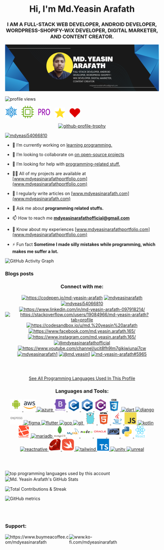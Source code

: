 <html>
<body>

<h1 align="center">Hi, I'm Md.Yeasin Arafath</h1>
<h3 align="center">I AM A FULL-STACK WEB DEVELOPER, ANDROID DEVELOPER, WORDPRESS-SHOPIFY-WIX DEVELOPER, DIGITAL MARKETER, AND CONTENT CREATOR.</h3>

<img src="https://github.com/MdYeasinArafath/MdYeasinArafath/blob/main/FINAL%20JOB.png" alt="banner"></img>
<br>

<p align="left"> <img src="https://komarev.com/ghpvc/?username=mdyeasinarafath&label=Profile%20views&color=0e75b6&style=flat" alt="profile views" /> </p>

<a href='https://archiveprogram.github.com/'><img src='https://raw.githubusercontent.com/acervenky/animated-github-badges/master/assets/acbadge.gif' width='40' height='40'></a> <a href='https://docs.github.com/en/developers'><img src='https://raw.githubusercontent.com/acervenky/animated-github-badges/master/assets/devbadge.gif' width='40' height='40'></a> <a href='https://github.com/pricing'><img src='https://raw.githubusercontent.com/acervenky/animated-github-badges/master/assets/pro.gif' width='40' height='40'></a> <a href='https://stars.github.com/'><img src='https://raw.githubusercontent.com/acervenky/animated-github-badges/master/assets/starbadge.gif' width='35' height='35'></a> <a href='https://docs.github.com/en/github/supporting-the-open-source-community-with-github-sponsors'><img src='https://raw.githubusercontent.com/acervenky/animated-github-badges/master/assets/sponsorbadge.gif' width='35' height='35'></a> 


<p align="center"> <a href="https://github.com/ryo-ma/github-profile-trophy"><img src="https://github-profile-trophy.vercel.app/?username=mdyeasinarafath" alt="github-profile-trophy" /></a> </p>

<p align="left"> <a href="https://twitter.com/mdyeasi54066810" target="blank"><img src="https://img.shields.io/twitter/follow/mdyeasi54066810?logo=twitter&style=for-the-badge" alt="mdyeasi54066810" /></a> </p>

- 🔭 I’m currently working on [learning programming.](www.projectlink.com)

- 👯 I’m looking to collaborate on [on open-source projects](www.projectlink.com)

- 🤝 I’m looking for help with [programming-related stuff.](www.projectlink.com)

- 👨‍💻 All of my projects are available at [www.mdyeasinarafathportfolio.com](www.mdyeasinarafathportfolio.com)

- 📝 I regularly write articles on [www.mdyeasinarafath.com](www.mdyeasinarafath.com)

- 💬 Ask me about **programming related stuffs.**

- 📫 How to reach me **mdyeasinarafathofficial@gmail.com**

- 📄 Know about my experiences [www.mdyeasinarafathportfolio.com](www.mdyeasinarafathportfolio.com)

- ⚡ Fun fact **Sometime I made silly mistakes while programming, which makes me suffer a lot.**

![GitHub Activity Graph](https://activity-graph.herokuapp.com/graph?username=MdYeasinArafath)  

### Blogs posts
<!-- BLOG-POST-LIST:START -->
<!-- BLOG-POST-LIST:END -->

<h3 align="center">Connect with me:</h3>
<p align="center">
<a href="https://codepen.io/https://codepen.io/md-yeasin-arafath" target="blank"><img align="center" src="https://raw.githubusercontent.com/rahuldkjain/github-profile-readme-generator/master/src/images/icons/Social/codepen.svg" alt="https://codepen.io/md-yeasin-arafath" height="30" width="40" /></a>
<a href="https://dev.to/mdyeasinarafath" target="blank"><img align="center" src="https://raw.githubusercontent.com/rahuldkjain/github-profile-readme-generator/master/src/images/icons/Social/devto.svg" alt="mdyeasinarafath" height="30" width="40" /></a>
<a href="https://twitter.com/mdyeasi54066810" target="blank"><img align="center" src="https://raw.githubusercontent.com/rahuldkjain/github-profile-readme-generator/master/src/images/icons/Social/twitter.svg" alt="mdyeasi54066810" height="30" width="40" /></a>
<a href="https://linkedin.com/in/https://www.linkedin.com/in/md-yeasin-arafath-097918214/" target="blank"><img align="center" src="https://raw.githubusercontent.com/rahuldkjain/github-profile-readme-generator/master/src/images/icons/Social/linked-in-alt.svg" alt="https://www.linkedin.com/in/md-yeasin-arafath-097918214/" height="30" width="40" /></a>
<a href="https://stackoverflow.com/users/https://stackoverflow.com/users/19084966/md-yeasin-arafath?tab=profile" target="blank"><img align="center" src="https://raw.githubusercontent.com/rahuldkjain/github-profile-readme-generator/master/src/images/icons/Social/stack-overflow.svg" alt="https://stackoverflow.com/users/19084966/md-yeasin-arafath?tab=profile" height="30" width="40" /></a>
<a href="https://codesandbox.com/https://codesandbox.io/u/md.%20yeasin%20arafath" target="blank"><img align="center" src="https://raw.githubusercontent.com/rahuldkjain/github-profile-readme-generator/master/src/images/icons/Social/codesandbox.svg" alt="https://codesandbox.io/u/md.%20yeasin%20arafath" height="30" width="40" /></a>
<a href="https://fb.com/https://www.facebook.com/md.yeasin.arafath.165/" target="blank"><img align="center" src="https://raw.githubusercontent.com/rahuldkjain/github-profile-readme-generator/master/src/images/icons/Social/facebook.svg" alt="https://www.facebook.com/md.yeasin.arafath.165/" height="30" width="40" /></a>
<a href="https://instagram.com/https://www.instagram.com/md.yeasin.arafath.165/" target="blank"><img align="center" src="https://raw.githubusercontent.com/rahuldkjain/github-profile-readme-generator/master/src/images/icons/Social/instagram.svg" alt="https://www.instagram.com/md.yeasin.arafath.165/" height="30" width="40" /></a>
<a href="https://medium.com/@mdyeasinarafathofficial" target="blank"><img align="center" src="https://raw.githubusercontent.com/rahuldkjain/github-profile-readme-generator/master/src/images/icons/Social/medium.svg" alt="@mdyeasinarafathofficial" height="30" width="40" /></a>
<a href="https://www.youtube.com/c/https://www.youtube.com/channel/ucit8fh9lm7gjkjwiunai7cw" target="blank"><img align="center" src="https://raw.githubusercontent.com/rahuldkjain/github-profile-readme-generator/master/src/images/icons/Social/youtube.svg" alt="https://www.youtube.com/channel/ucit8fh9lm7gjkjwiunai7cw" height="30" width="40" /></a>
<a href="https://www.hackerrank.com/mdyeasinarafath1" target="blank"><img align="center" src="https://raw.githubusercontent.com/rahuldkjain/github-profile-readme-generator/master/src/images/icons/Social/hackerrank.svg" alt="mdyeasinarafath1" height="30" width="40" /></a>
<a href="https://www.hackerearth.com/@md.yeasin1" target="blank"><img align="center" src="https://raw.githubusercontent.com/rahuldkjain/github-profile-readme-generator/master/src/images/icons/Social/hackerearth.svg" alt="@md.yeasin1" height="30" width="40" /></a>
<a href="https://discord.gg/md-yeasin-arafath#5965" target="blank"><img align="center" src="https://raw.githubusercontent.com/rahuldkjain/github-profile-readme-generator/master/src/images/icons/Social/discord.svg" alt="md-yeasin-arafath#5965" height="30" width="40" /></a>
</p>
<br><br>
<p align="center"> <a href='http://ionicabizau.github.io/github-profile-languages/?user=MdYeasinArafath'>See All Programming Languages Used In This Profile</a> </p>
  
<h3 align="center">Languages and Tools:</h3>
<p align="center"> <a href="https://developer.android.com" target="_blank" rel="noreferrer"> <img src="https://raw.githubusercontent.com/devicons/devicon/master/icons/android/android-original-wordmark.svg" alt="android" width="40" height="40"/> </a> <a href="https://aws.amazon.com" target="_blank" rel="noreferrer"> <img src="https://raw.githubusercontent.com/devicons/devicon/master/icons/amazonwebservices/amazonwebservices-original-wordmark.svg" alt="aws" width="40" height="40"/> </a> <a href="https://azure.microsoft.com/en-in/" target="_blank" rel="noreferrer"> <img src="https://www.vectorlogo.zone/logos/microsoft_azure/microsoft_azure-icon.svg" alt="azure" width="40" height="40"/> </a> <a href="https://getbootstrap.com" target="_blank" rel="noreferrer"> <img src="https://raw.githubusercontent.com/devicons/devicon/master/icons/bootstrap/bootstrap-plain-wordmark.svg" alt="bootstrap" width="40" height="40"/> </a> <a href="https://www.cprogramming.com/" target="_blank" rel="noreferrer"> <img src="https://raw.githubusercontent.com/devicons/devicon/master/icons/c/c-original.svg" alt="c" width="40" height="40"/> </a> <a href="https://www.w3schools.com/cpp/" target="_blank" rel="noreferrer"> <img src="https://raw.githubusercontent.com/devicons/devicon/master/icons/cplusplus/cplusplus-original.svg" alt="cplusplus" width="40" height="40"/> </a> <a href="https://www.w3schools.com/cs/" target="_blank" rel="noreferrer"> <img src="https://raw.githubusercontent.com/devicons/devicon/master/icons/csharp/csharp-original.svg" alt="csharp" width="40" height="40"/> </a> <a href="https://www.w3schools.com/css/" target="_blank" rel="noreferrer"> <img src="https://raw.githubusercontent.com/devicons/devicon/master/icons/css3/css3-original-wordmark.svg" alt="css3" width="40" height="40"/> </a> <a href="https://dart.dev" target="_blank" rel="noreferrer"> <img src="https://www.vectorlogo.zone/logos/dartlang/dartlang-icon.svg" alt="dart" width="40" height="40"/> </a> <a href="https://www.djangoproject.com/" target="_blank" rel="noreferrer"> <img src="https://cdn.worldvectorlogo.com/logos/django.svg" alt="django" width="40" height="40"/> </a> <a href="https://expressjs.com" target="_blank" rel="noreferrer"> <img src="https://raw.githubusercontent.com/devicons/devicon/master/icons/express/express-original-wordmark.svg" alt="express" width="40" height="40"/> </a> <a href="https://www.figma.com/" target="_blank" rel="noreferrer"> <img src="https://www.vectorlogo.zone/logos/figma/figma-icon.svg" alt="figma" width="40" height="40"/> </a> <a href="https://flutter.dev" target="_blank" rel="noreferrer"> <img src="https://www.vectorlogo.zone/logos/flutterio/flutterio-icon.svg" alt="flutter" width="40" height="40"/> </a> <a href="https://cloud.google.com" target="_blank" rel="noreferrer"> <img src="https://www.vectorlogo.zone/logos/google_cloud/google_cloud-icon.svg" alt="gcp" width="40" height="40"/> </a> <a href="https://git-scm.com/" target="_blank" rel="noreferrer"> <img src="https://www.vectorlogo.zone/logos/git-scm/git-scm-icon.svg" alt="git" width="40" height="40"/> </a> <a href="https://golang.org" target="_blank" rel="noreferrer"> <img src="https://raw.githubusercontent.com/devicons/devicon/master/icons/go/go-original.svg" alt="go" width="40" height="40"/> </a> <a href="https://www.w3.org/html/" target="_blank" rel="noreferrer"> <img src="https://raw.githubusercontent.com/devicons/devicon/master/icons/html5/html5-original-wordmark.svg" alt="html5" width="40" height="40"/> </a> <a href="https://www.java.com" target="_blank" rel="noreferrer"> <img src="https://raw.githubusercontent.com/devicons/devicon/master/icons/java/java-original.svg" alt="java" width="40" height="40"/> </a> <a href="https://developer.mozilla.org/en-US/docs/Web/JavaScript" target="_blank" rel="noreferrer"> <img src="https://raw.githubusercontent.com/devicons/devicon/master/icons/javascript/javascript-original.svg" alt="javascript" width="40" height="40"/> </a> <a href="https://kotlinlang.org" target="_blank" rel="noreferrer"> <img src="https://www.vectorlogo.zone/logos/kotlinlang/kotlinlang-icon.svg" alt="kotlin" width="40" height="40"/> </a> <a href="https://laravel.com/" target="_blank" rel="noreferrer"> <img src="https://raw.githubusercontent.com/devicons/devicon/master/icons/laravel/laravel-plain-wordmark.svg" alt="laravel" width="40" height="40"/> </a> <a href="https://mariadb.org/" target="_blank" rel="noreferrer"> <img src="https://www.vectorlogo.zone/logos/mariadb/mariadb-icon.svg" alt="mariadb" width="40" height="40"/> </a> <a href="https://www.mongodb.com/" target="_blank" rel="noreferrer"> <img src="https://raw.githubusercontent.com/devicons/devicon/master/icons/mongodb/mongodb-original-wordmark.svg" alt="mongodb" width="40" height="40"/> </a> <a href="https://www.mysql.com/" target="_blank" rel="noreferrer"> <img src="https://raw.githubusercontent.com/devicons/devicon/master/icons/mysql/mysql-original-wordmark.svg" alt="mysql" width="40" height="40"/> </a> <a href="https://nodejs.org" target="_blank" rel="noreferrer"> <img src="https://raw.githubusercontent.com/devicons/devicon/master/icons/nodejs/nodejs-original-wordmark.svg" alt="nodejs" width="40" height="40"/> </a> <a href="https://www.oracle.com/" target="_blank" rel="noreferrer"> <img src="https://raw.githubusercontent.com/devicons/devicon/master/icons/oracle/oracle-original.svg" alt="oracle" width="40" height="40"/> </a> <a href="https://www.php.net" target="_blank" rel="noreferrer"> <img src="https://raw.githubusercontent.com/devicons/devicon/master/icons/php/php-original.svg" alt="php" width="40" height="40"/> </a> <a href="https://www.python.org" target="_blank" rel="noreferrer"> <img src="https://raw.githubusercontent.com/devicons/devicon/master/icons/python/python-original.svg" alt="python" width="40" height="40"/> </a> <a href="https://reactjs.org/" target="_blank" rel="noreferrer"> <img src="https://raw.githubusercontent.com/devicons/devicon/master/icons/react/react-original-wordmark.svg" alt="react" width="40" height="40"/> </a> <a href="https://reactnative.dev/" target="_blank" rel="noreferrer"> <img src="https://reactnative.dev/img/header_logo.svg" alt="reactnative" width="40" height="40"/> </a> <a href="https://www.ruby-lang.org/en/" target="_blank" rel="noreferrer"> <img src="https://raw.githubusercontent.com/devicons/devicon/master/icons/ruby/ruby-original.svg" alt="ruby" width="40" height="40"/> </a> <a href="https://developer.apple.com/swift/" target="_blank" rel="noreferrer"> <img src="https://raw.githubusercontent.com/devicons/devicon/master/icons/swift/swift-original.svg" alt="swift" width="40" height="40"/> </a> <a href="https://tailwindcss.com/" target="_blank" rel="noreferrer"> <img src="https://www.vectorlogo.zone/logos/tailwindcss/tailwindcss-icon.svg" alt="tailwind" width="40" height="40"/> </a> <a href="https://www.typescriptlang.org/" target="_blank" rel="noreferrer"> <img src="https://raw.githubusercontent.com/devicons/devicon/master/icons/typescript/typescript-original.svg" alt="typescript" width="40" height="40"/> </a> <a href="https://unity.com/" target="_blank" rel="noreferrer"> <img src="https://www.vectorlogo.zone/logos/unity3d/unity3d-icon.svg" alt="unity" width="40" height="40"/> </a> <a href="https://unrealengine.com/" target="_blank" rel="noreferrer"> <img src="https://raw.githubusercontent.com/kenangundogan/fontisto/036b7eca71aab1bef8e6a0518f7329f13ed62f6b/icons/svg/brand/unreal-engine.svg" alt="unreal" width="40" height="40"/> </a> </p>


<br><br>
<p><img align="left" src="https://github-readme-stats.vercel.app/api/top-langs?username=mdyeasinarafath" alt="top programming languages used by this account" /></p>

<p>&nbsp;<img align="center" src="https://github-readme-stats.vercel.app/api?username=mdyeasinarafath&show_icons=true&locale=en" alt="Md. Yeasin Arafath's GitHub Stats" /></p>

<p><img align="center" src="https://github-readme-streak-stats.herokuapp.com/?user=mdyeasinarafath&" alt="Total Contributions & Streak" /></p>

![GitHub metrics](https://metrics.lecoq.io/MdYeasinArafath)  

<br><br>
<h3 align="left">Support:</h3>
<p><a href="https://www.buymeacoffee.com/https://www.buymeacoffee.com/mdyeasinarafath"> <img align="left" src="https://cdn.buymeacoffee.com/buttons/v2/default-yellow.png" height="50" width="210" alt="https://www.buymeacoffee.com/mdyeasinarafath" /></a><a href="https://ko-fi.com/ www.ko-fi.com/mdyeasinarafath"> <img align="left" src="https://cdn.ko-fi.com/cdn/kofi3.png?v=3" height="50" width="210" alt=" www.ko-fi.com/mdyeasinarafath" /></a></p>

</body>
</html>
